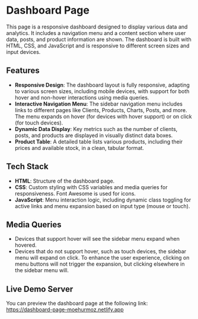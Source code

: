 # Dashboard Page

This page is a responsive dashboard designed to display various data and analytics. It includes a navigation menu and a content section where user data, posts, and product information are shown. The dashboard is built with HTML, CSS, and JavaScript and is responsive to different screen sizes and input devices.

## Features

- **Responsive Design**: The dashboard layout is fully responsive, adapting to various screen sizes, including mobile devices, with support for both hover and non-hover interactions using media queries.
- **Interactive Navigation Menu**: The sidebar navigation menu includes links to different pages like Clients, Products, Charts, Posts, and more. The menu expands on hover (for devices with hover support) or on click (for touch devices).
- **Dynamic Data Display**: Key metrics such as the number of clients, posts, and products are displayed in visually distinct data boxes.
- **Product Table**: A detailed table lists various products, including their prices and available stock, in a clean, tabular format.

## Tech Stack

- **HTML**: Structure of the dashboard page.
- **CSS**: Custom styling with CSS variables and media queries for responsiveness. Font Awesome is used for icons.
- **JavaScript**: Menu interaction logic, including dynamic class toggling for active links and menu expansion based on input type (mouse or touch).

## Media Queries

- Devices that support hover will see the sidebar menu expand when hovered.
- Devices that do not support hover, such as touch devices, the sidebar menu will expand on click. To enhance the user experience, clicking on menu buttons will not trigger the expansion, but clicking elsewhere in the sidebar menu will.

## Live Demo Server

You can preview the dashboard page at the following link:
https://dashboard-page-moehurmoz.netlify.app

